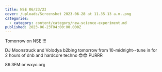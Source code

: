 ```yaml
---
title: NSE 06/23/23
cover: /uploads/Screenshot 2023-06-28 at 11.35.13 a.m..png
categories:
  - category: content/category/new-science-experiment.md
published: 2023-06-23T04:00:00.000Z
---
```


Tomorrow on NSE !!!

DJ Moonstruck and Volodya b2bing tomorrow from 10-midnight--tune in for 2 hours of dnb and hardcore techno 😎😎 PURRR

89.3FM or wxyc.org
